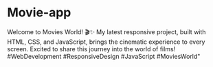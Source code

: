 # Movie-app
Welcome to Movies World! 🎬✨ My latest responsive project, built with HTML, CSS, and JavaScript, brings the cinematic experience to every screen. Excited to share this journey into the world of films! #WebDevelopment #ResponsiveDesign #JavaScript #MoviesWorld"
